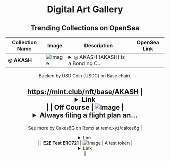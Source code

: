 <div align="center">

# Digital Art Gallery

## Trending Collections on OpenSea

| Collection Name                       | Image                                                                                     | Description                       | OpenSea Link                                                                                          |
|---------------------------------------|-------------------------------------------------------------------------------------------|-----------------------------------|--------------------------------------------------------------------------------------------------------|
| **◎ AKASH** | ![Image](https://i.seadn.io/s/raw/files/13e26837ed414558f67d4eaf482c5bfc.jpg?w=500&auto=format?w=200&auto=format) | <details><summary>◎ AKASH (AKASH) is a Bonding C...</summary>◎ AKASH (AKASH) is a Bonding Curved ERC-1155 token created on mint.club.

Backed by USD Coin (USDC) on Base chain.

https://mint.club/nft/base/AKASH</details> | <details><summary>Link</summary>[◎ AKASH](https://opensea.io/collection/akash-9)</details> |
| **Off Course** | ![Image](https://i.seadn.io/s/raw/files/8b234c200fecaaec3cb0d359facf198c.png?w=500&auto=format?w=200&auto=format) | <details><summary>Always filing a flight plan an...</summary>Always filing a flight plan and working out your direction is life is so important, never to late to file that plan before the aircraft takes off!
--
See more by Cakes6G on Remx at remx.xyz/cakes6g</details> | <details><summary>Link</summary>[Off Course](https://opensea.io/collection/off-course-2)</details> |
| **E2E Test ERC721** | ![Image](https://raw.seadn.io/files/bfbb9b60487334c79092013dbae6b2e7.svg?w=200&auto=format) | A test token | <details><summary>Link</summary>[E2E Test ERC721](https://opensea.io/collection/e2e-test-erc721-2080)</details> |

</div>
